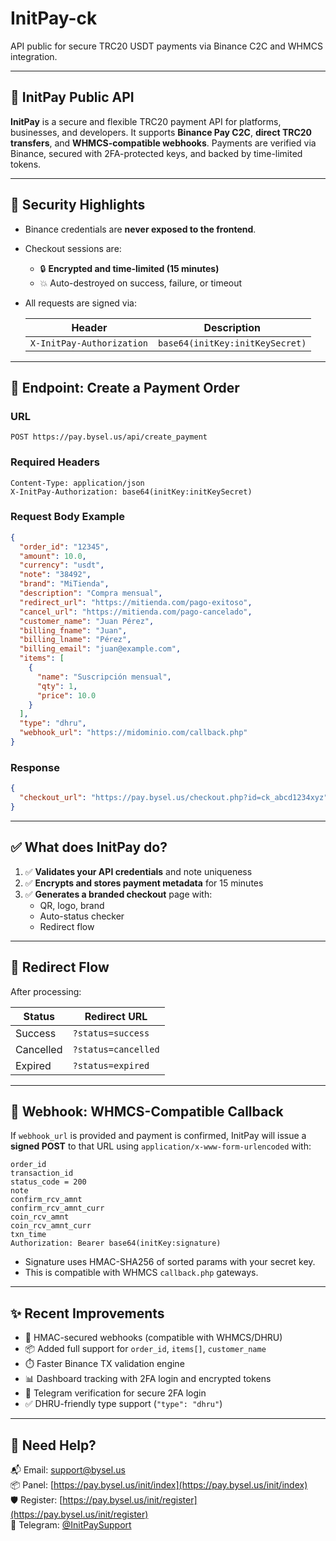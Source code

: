 
# InitPay-ck

API public for secure TRC20 USDT payments via Binance C2C and WHMCS integration.

---

## 📘 InitPay Public API

**InitPay** is a secure and flexible TRC20 payment API for platforms, businesses, and developers. It supports **Binance Pay C2C**, **direct TRC20 transfers**, and **WHMCS-compatible webhooks**. Payments are verified via Binance, secured with 2FA-protected keys, and backed by time-limited tokens.

---

## 🔐 Security Highlights

- Binance credentials are **never exposed to the frontend**.
- Checkout sessions are:
  - 🔒 **Encrypted and time-limited (15 minutes)**
  - 💥 Auto-destroyed on success, failure, or timeout
- All requests are signed via:

  | Header                        | Description                            |
  |------------------------------|----------------------------------------|
  | `X-InitPay-Authorization`    | `base64(initKey:initKeySecret)`        |

---

## 🧾 Endpoint: Create a Payment Order

### URL
```
POST https://pay.bysel.us/api/create_payment
```

### Required Headers

```http
Content-Type: application/json
X-InitPay-Authorization: base64(initKey:initKeySecret)
```

### Request Body Example

```json
{
  "order_id": "12345",
  "amount": 10.0,
  "currency": "usdt",
  "note": "38492",
  "brand": "MiTienda",
  "description": "Compra mensual",
  "redirect_url": "https://mitienda.com/pago-exitoso",
  "cancel_url": "https://mitienda.com/pago-cancelado",
  "customer_name": "Juan Pérez",
  "billing_fname": "Juan",
  "billing_lname": "Pérez",
  "billing_email": "juan@example.com",
  "items": [
    {
      "name": "Suscripción mensual",
      "qty": 1,
      "price": 10.0
    }
  ],
  "type": "dhru",
  "webhook_url": "https://midominio.com/callback.php"
}
```

### Response

```json
{
  "checkout_url": "https://pay.bysel.us/checkout.php?id=ck_abcd1234xyz"
}
```

---

## ✅ What does InitPay do?

1. ✅ **Validates your API credentials** and note uniqueness
2. ✅ **Encrypts and stores payment metadata** for 15 minutes
3. ✅ **Generates a branded checkout** page with:
   - QR, logo, brand
   - Auto-status checker
   - Redirect flow

---

## 🔄 Redirect Flow

After processing:

| Status     | Redirect URL                                 |
|------------|----------------------------------------------|
| Success    | `?status=success`                            |
| Cancelled  | `?status=cancelled`                          |
| Expired    | `?status=expired`                            |

---

## 🚀 Webhook: WHMCS-Compatible Callback

If `webhook_url` is provided and payment is confirmed, InitPay will issue a **signed POST** to that URL using `application/x-www-form-urlencoded` with:

```text
order_id
transaction_id
status_code = 200
note
confirm_rcv_amnt
confirm_rcv_amnt_curr
coin_rcv_amnt
coin_rcv_amnt_curr
txn_time
Authorization: Bearer base64(initKey:signature)
```

- Signature uses HMAC-SHA256 of sorted params with your secret key.
- This is compatible with WHMCS `callback.php` gateways.

---

## ✨ Recent Improvements

- 🔐 HMAC-secured webhooks (compatible with WHMCS/DHRU)
- 📦 Added full support for `order_id`, `items[]`, `customer_name`
- ⏱️ Faster Binance TX validation engine
- 📊 Dashboard tracking with 2FA login and encrypted tokens
- 💬 Telegram verification for secure 2FA login
- ✅ DHRU-friendly type support (`"type": "dhru"`)

---

## 📩 Need Help?

📬 Email: [support@bysel.us](mailto:support@bysel.us)  
📦 Panel: [https://pay.bysel.us/init/index](https://pay.bysel.us/init/index)  
🛡️ Register: [https://pay.bysel.us/init/register](https://pay.bysel.us/init/register)  
📣 Telegram: [@InitPaySupport](https://t.me/InitPaySupport)
